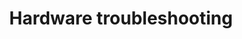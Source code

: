 ---
lang: en
layout: doc
permalink: /doc/hardware-troubleshooting/
redirect_from:
- /doc/newer-hardware-troubleshooting/
redirect_to: https://qubes-doc-rst.readthedocs.io/en/latest/user/troubleshooting/hardware-troubleshooting.html
ref: 97
title: Hardware troubleshooting
---